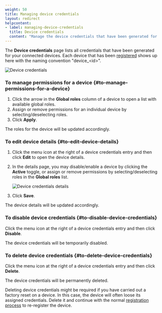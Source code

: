 ```yaml
---
weight: 50
title: Managing device credentials
layout: redirect
helpcontent:
- label: managing-device-credentials
  title: Device credentials
  content: "Manage the device credentials that have been generated for your connected devices. Edit, disable, or delete device credentials as required or modify its permissions in the **Global roles** field."
---
```


The **Device credentials** page lists all credentials that have been generated for your connected devices. Each device that has been [registered](/device-management-application/registering-devices) shows up here with the naming convention "device_&lt;id&gt;".

![Device credentials](/images/users-guide/DeviceManagement/devmgmt-device-credentials.png)

### To manage permissions for a device {#to-manage-permissions-for-a-device}

1. Click the arrow in the **Global roles** column of a device to open a list with available global roles.
2. Assign or remove permissions for an individual device by selecting/deselecting roles.
3. Click **Apply**.

The roles for the device will be updated accordingly.

### To edit device details {#to-edit-device-details}

1. Click the menu icon <i class="dlt-c8y-icon-menu-vertical text-muted icon-20"></i> at the right of a device credentials entry and then click **Edit** to open the device details.

2. In the details page, you may disable/enable a device by clicking the **Active** toggle, or assign or remove permissions by selecting/deselecting roles in the **Global roles** list.

	![Device credentials details](/images/users-guide/DeviceManagement/devmgmt-device-credentials-details.png)

3. Click **Save**.

The device details will be updated accordingly.

### To disable device credentials {#to-disable-device-credentials}

Click the menu icon <i class="dlt-c8y-icon-menu-vertical text-muted icon-20"></i> at the right of a device credentials entry and then click **Disable**.

The device credentials will be temporarily disabled.

### To delete device credentials {#to-delete-device-credentials}

Click the menu icon <i class="dlt-c8y-icon-menu-vertical text-muted icon-20"></i> at the right of a device credentials entry and then click **Delete**.

The device credentials will be permanently deleted.

Deleting device credentials might be required if you have carried out a factory reset on a device. In this case, the device will often loose its assigned credentials. Delete it and continue with the normal [registration process](/device-management-application/registering-devices) to re-register the device.
